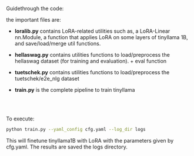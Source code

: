 
Guidethrough the code:

the important files are:
- **loralib.py** contains LoRA-related utilities such as, a LoRA-Linear nn.Module, a function that applies LoRA on some layers of tinyllama 1B, and save/load/merge util functions.

- **hellaswag.py** contains utilities functions to load/preprocess the hellaswag dataset (for training and evaluation). + eval function

- **tuetschek.py** contains utilities functions to load/preprocess the tuetschek/e2e_nlg dataset

- **train.py** is the complete pipeline to train tinyllama

<br>
<br>

To execute:

```bash
python train.py --yaml_config cfg.yaml --log_dir logs
```

This will finetune tinyllama1B with LoRA with the parameters given by cfg.yaml. The results are saved the logs directory.


